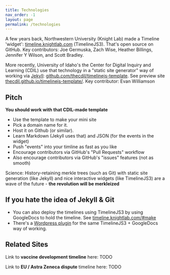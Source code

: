 ```yaml
---
title: Technologies
nav_order: -1
layout: page
permalink: /technologies
---
```


A few years back, Northwestern University (Knight Lab) made a Timeline 'widget': [timeline.knightlab.com](https://timeline.knightlab.com/) (TimelineJS3). That's open source on GitHub. Key contributors: Joe Germuska, Zach Wise, Heather Billings, Jennifer Y Wilson, and Scott Bradley.

More recently, University of Idaho's the Center for Digital Inquiry and Learning (CDIL) use that technology in a "static site generator" way of working via [Jekyll](https://jekyllrb.com/): [github.com/thecdil/timelinejs-template](https://github.com/thecdil/timelinejs-template). See preview site [thecdil.github.io/timelinejs-template/](https://thecdil.github.io/timelinejs-template/). Key contributor: Evan Williamson

## Pitch

**You should work with that CDIL-made template**

* Use the template to make your mini site
* Pick a domain name for it. 
* Host it on Github (or similar). 
* Learn Markdown (Jekyll uses that) and JSON (for the events in the widget)
* Push "events" into your timline as fast as you like
* Encourage contributors via GitHub's "Pull Requests" workflow
* Also encourage contributors via GitHub's "issues" features (not as smooth)

Science: History-retaining merkle trees (such as Git) with static site generation (like Jekyll) and nice interactive widgets (like TimelineJS3) are a wave of the future - **the revolution will be merkleized**

## If you hate the idea of Jekyll & Git

* You can also deploy the timelines using TimelineJS3 by using GoogleDocs to hold the timeline. See [timeline.knightlab.com/#make](https://timeline.knightlab.com/#make)
* There's a [Wordpress plugin](GoogleDoc) for the same TimelineJS3 + GoogleDocs way of working.

## Related Sites

Link to **vaccine development timeline** here: TODO

Link to **EU / Astra Zeneca dispute** timeline here: TODO


